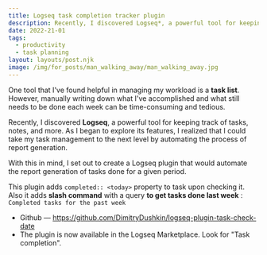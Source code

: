 ```yaml
---
title: Logseq task completion tracker plugin
description: Recently, I discovered Logseq*, a powerful tool for keeping track of tasks, notes, and more. As I began to explore its features, I realized that I could take my task management to the next level by automating the process of report generation.
date: 2022-21-01
tags:
  - productivity
  - task planning
layout: layouts/post.njk
image: /img/for_posts/man_walking_away/man_walking_away.jpg
---
```


One tool that I've found helpful in managing my workload is a **task list**. However, manually writing down what I've accomplished and what still needs to be done each week can be time-consuming and tedious.

Recently, I discovered **Logseq**, a powerful tool for keeping track of tasks, notes, and more. As I began to explore its features, I realized that I could take my task management to the next level by automating the process of report generation.

With this in mind, I set out to create a Logseq plugin that would automate the report generation of tasks done for a given period.

This plugin adds `completed:: <today>` property to task upon checking it. Also it adds **slash command** with a query **to get tasks done last week** : `Completed tasks for the past week`

* Github — https://github.com/DimitryDushkin/logseq-plugin-task-check-date
* The plugin is now available in the Logseq Marketplace. Look for "Task completion".
